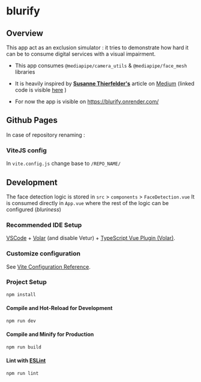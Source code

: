# blurify

## Overview

This app act as an exclusion simulator : it tries to demonstrate how hard it can be to consume digital services with a visual impairment.

- This app consumes `@mediapipe/camera_utils` & `@mediapipe/face_mesh` libraries
- It is heavily inspired by **[Susanne Thierfelder's](https://www.linkedin.com/in/susanne-thierfelder-16a54b72/)** article on [Medium](https://medium.com/@susanne.thierfelder/create-your-own-depth-measuring-tool-with-mediapipe-facemesh-in-javascript-ae90abae2362) (linked code is visible [here](https://codepen.io/Susanne-Thierfelder/pen/KKegjvm) )

- For now the app is visible on https://blurify.onrender.com/

## Github Pages

In case of repository renaming :

### ViteJS config

In `vite.config.js` change base to `/REPO_NAME/`

## Development

The face detection logic is stored in `src` > `components` > `FaceDetection.vue`
It is consumed directly in `App.vue` where the rest of the logic can be configured (_bluriness_)

### Recommended IDE Setup

[VSCode](https://code.visualstudio.com/) + [Volar](https://marketplace.visualstudio.com/items?itemName=Vue.volar) (and disable Vetur) + [TypeScript Vue Plugin (Volar)](https://marketplace.visualstudio.com/items?itemName=Vue.vscode-typescript-vue-plugin).

### Customize configuration

See [Vite Configuration Reference](https://vitejs.dev/config/).

### Project Setup

```sh
npm install
```

#### Compile and Hot-Reload for Development

```sh
npm run dev
```

#### Compile and Minify for Production

```sh
npm run build
```

#### Lint with [ESLint](https://eslint.org/)

```sh
npm run lint
```
